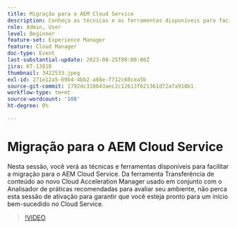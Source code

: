 ```yaml
---
title: Migração para o AEM Cloud Service
description: Conheça as técnicas e as ferramentas disponíveis para facilitar a migração para o AEM Cloud Service. Da ferramenta Transferência de conteúdo para o novo Cloud Acceleration Manager usado em conjunto com o Analisador de práticas recomendadas para avaliar seu ambiente.
role: Admin, User
level: Beginner
feature-set: Experience Manager
feature: Cloud Manager
doc-type: Event
last-substantial-update: 2023-08-25T00:00:00Z
jira: KT-13810
thumbnail: 3422533.jpeg
exl-id: 271e12a5-69b4-4bb2-a68e-f712c68cea5b
source-git-commit: 1792dc318643aec2c12613f621361d72a7a918b1
workflow-type: tm+mt
source-wordcount: '108'
ht-degree: 0%

---
```


# Migração para o AEM Cloud Service

Nesta sessão, você verá as técnicas e ferramentas disponíveis para facilitar a migração para o AEM Cloud Service. Da ferramenta Transferência de conteúdo ao novo Cloud Acceleration Manager usado em conjunto com o Analisador de práticas recomendadas para avaliar seu ambiente, não perca esta sessão de ativação para garantir que você esteja pronto para um início bem-sucedido no Cloud Service.

>[!VIDEO](https://video.tv.adobe.com/v/3422533/?learn=on)

